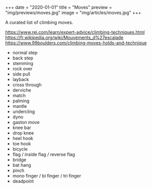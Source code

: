+++
date = "2020-01-01"
title = "Moves"
preview = "img/previews/moves.jpg"
image = "img/articles/moves.jpg"
+++

A curated list of climbing moves.
<!--more-->

https://www.rei.com/learn/expert-advice/climbing-techniques.html  
https://fr.wikipedia.org/wiki/Mouvements_d%27escalade  
https://www.99boulders.com/climbing-moves-holds-and-technique  

* normal step
* back step
* stemming
* rock over
* side pull
* layback
* cross through
* derviche
* match
* palming
* mantle
* undercling
* dyno
* gaston move
* knee bar
* drop knee
* heel hook
* toe hook
* bicycle
* flag / inside flag / reverse flag
* bridge
* bat hang
* pinch
* mono finger / bi finger / tri finger
* deadpoint


